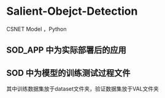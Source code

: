 # Salient-Obejct-Detection
CSNET Model ，Python
## SOD_APP 中为实际部署后的应用
## SOD 中为模型的训练测试过程文件
其中训练数据集放于dataset文件夹，验证数据集放于VAL文件夹  


